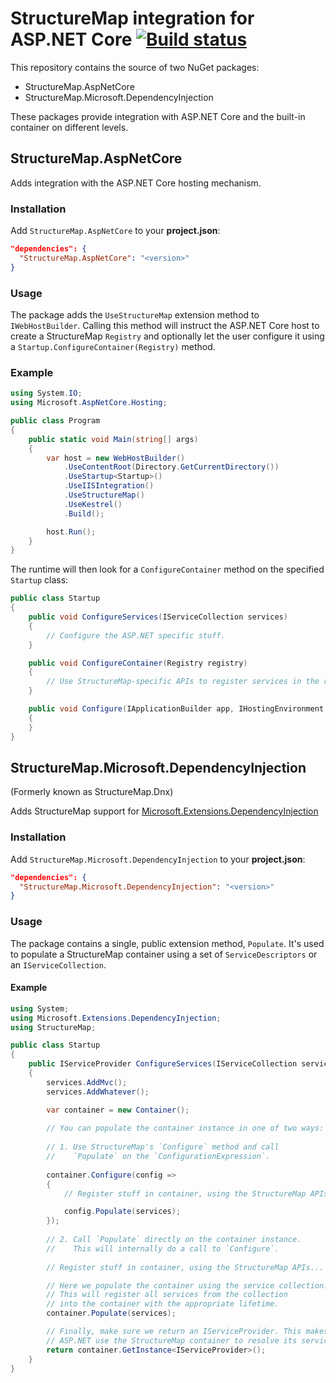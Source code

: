 # StructureMap integration for ASP.NET Core [![Build status](https://ci.appveyor.com/api/projects/status/tpk77374afp3dk8v?svg=true)](https://ci.appveyor.com/project/khellang/structuremap-dnx)

This repository contains the source of two NuGet packages:

 - StructureMap.AspNetCore
 - StructureMap.Microsoft.DependencyInjection

These packages provide integration with ASP.NET Core and the built-in container on different levels.

## StructureMap.AspNetCore

Adds integration with the ASP.NET Core hosting mechanism.

### Installation

Add `StructureMap.AspNetCore` to your **project.json**:

```json
"dependencies": {
  "StructureMap.AspNetCore": "<version>"
}
```

### Usage

The package adds the `UseStructureMap` extension method to `IWebHostBuilder`. Calling this method will instruct the ASP.NET Core host to
create a StructureMap `Registry` and optionally let the user configure it using a `Startup.ConfigureContainer(Registry)` method.

### Example

```csharp
using System.IO;
using Microsoft.AspNetCore.Hosting;

public class Program
{
    public static void Main(string[] args)
    {
        var host = new WebHostBuilder()
            .UseContentRoot(Directory.GetCurrentDirectory())
            .UseStartup<Startup>()
            .UseIISIntegration()
            .UseStructureMap()
            .UseKestrel()
            .Build();

        host.Run();
    }
}
```

The runtime will then look for a `ConfigureContainer` method on the specified `Startup` class:

```csharp
public class Startup
{
    public void ConfigureServices(IServiceCollection services)
    {
		// Configure the ASP.NET specific stuff.
    }

    public void ConfigureContainer(Registry registry)
    {
		// Use StructureMap-specific APIs to register services in the registry.
    }

    public void Configure(IApplicationBuilder app, IHostingEnvironment env, ILoggerFactory loggerFactory)
    {
    }
}
```


## StructureMap.Microsoft.DependencyInjection

(Formerly known as StructureMap.Dnx)

Adds StructureMap support for [Microsoft.Extensions.DependencyInjection](https://github.com/aspnet/DependencyInjection)

### Installation

Add `StructureMap.Microsoft.DependencyInjection` to your **project.json**:

```json
"dependencies": {
  "StructureMap.Microsoft.DependencyInjection": "<version>"
}
```

### Usage

The package contains a single, public extension method, `Populate`.
It's used to populate a StructureMap container using a set of `ServiceDescriptors` or an `IServiceCollection`.

#### Example

```csharp
using System;
using Microsoft.Extensions.DependencyInjection;
using StructureMap;

public class Startup
{
    public IServiceProvider ConfigureServices(IServiceCollection services)
    {
        services.AddMvc();
        services.AddWhatever();

        var container = new Container();
        
        // You can populate the container instance in one of two ways:
        
        // 1. Use StructureMap's `Configure` method and call
        //    `Populate` on the `ConfigurationExpression`.
        
        container.Configure(config =>
        {
            // Register stuff in container, using the StructureMap APIs...

            config.Populate(services);
        });
        
        // 2. Call `Populate` directly on the container instance.
        //    This will internally do a call to `Configure`.
        
        // Register stuff in container, using the StructureMap APIs...

        // Here we populate the container using the service collection.
        // This will register all services from the collection
        // into the container with the appropriate lifetime.
        container.Populate(services);

        // Finally, make sure we return an IServiceProvider. This makes
        // ASP.NET use the StructureMap container to resolve its services.
        return container.GetInstance<IServiceProvider>();
    }
}
```
